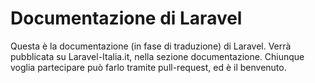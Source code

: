 # Documentazione di Laravel

Questa è la documentazione (in fase di traduzione) di Laravel. Verrà pubblicata su Laravel-Italia.it, nella sezione documentazione. Chiunque voglia partecipare può farlo tramite pull-request, ed è il benvenuto.

